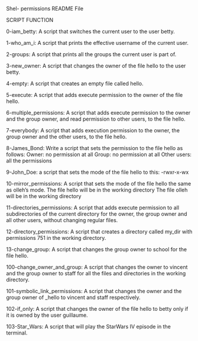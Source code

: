 Shel- permissions README File

SCRIPT FUNCTION

0-iam_betty: A script that switches the current user to the user betty.

1-who_am_i: A script that prints the effective username of the current user.

2-groups: A script that prints all the groups the current user is part of.

3-new_owner: A script that changes the owner of the file hello to the user betty.

4-empty: A script that creates an empty file called hello.

5-execute: A script that adds execute permission to the owner of the file hello.

6-multiple_permissions: A script that adds execute permission to the owner and the group owner, and read permission to other users, to the file hello.

7-everybody: A script that adds execution permission to the owner, the group owner and the other users, to the file hello.

8-James_Bond: Write a script that sets the permission to the file hello as follows:
	Owner: no permission at all
	Group: no permission at all
	Other users: all the permissions
	
9-John_Doe: a script that sets the mode of the file hello to this: -rwxr-x-wx

10-mirror_permissions: A script that sets the mode of the file hello the same as olleh’s mode.
	The file hello will be in the working directory
	The file olleh will be in the working directory
	
11-directories_permissions: A script that adds execute permission to all subdirectories of the current directory for the owner, the group owner and all other users, without changing regular files.

12-directory_permissions: A script that creates a directory called my_dir with permissions 751 in the working directory.

13-change_group: A script that changes the group owner to school for the file hello.

100-change_owner_and_group: A script that changes the owner to vincent and the group owner to staff for all the files and directories in the working directory.

101-symbolic_link_permissions: A script that changes the owner and the group owner of _hello to vincent and staff respectively.

102-if_only: A script that changes the owner of the file hello to betty only if it is owned by the user guillaume.

103-Star_Wars: A script that will play the StarWars IV episode in the terminal.
